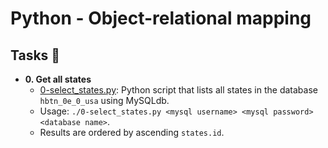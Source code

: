 # Python - Object-relational mapping

## Tasks :page_with_curl:

* **0. Get all states**
  * [0-select_states.py](./0-select_states.py): Python script that lists all states in the database `hbtn_0e_0_usa` using MySQLdb.
  * Usage: `./0-select_states.py <mysql username> <mysql password>
  <database name>`.
  * Results are ordered by ascending `states.id`.
